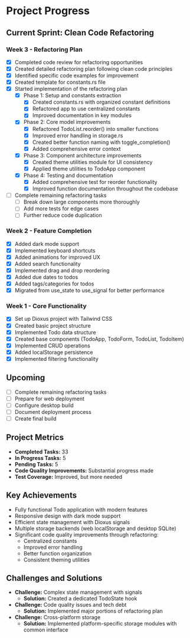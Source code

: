 # Project Progress

## Current Sprint: Clean Code Refactoring

### Week 3 - Refactoring Plan
- [x] Completed code review for refactoring opportunities
- [x] Created detailed refactoring plan following clean code principles
- [x] Identified specific code examples for improvement
- [x] Created template for constants.rs file
- [x] Started implementation of the refactoring plan
  - [x] Phase 1: Setup and constants extraction
    - [x] Created constants.rs with organized constant definitions
    - [x] Refactored app to use centralized constants
    - [x] Improved documentation in key modules
  - [x] Phase 2: Core model improvements
    - [x] Refactored TodoList.reorder() into smaller functions
    - [x] Improved error handling in storage.rs
    - [x] Created better function naming with toggle_completion()
    - [x] Added comprehensive error context
  - [x] Phase 3: Component architecture improvements
    - [x] Created theme utilities module for UI consistency
    - [x] Applied theme utilities to TodoApp component
  - [x] Phase 4: Testing and documentation
    - [x] Added comprehensive test for reorder functionality
    - [x] Improved function documentation throughout the codebase
- [ ] Complete remaining refactoring tasks
  - [ ] Break down large components more thoroughly
  - [ ] Add more tests for edge cases
  - [ ] Further reduce code duplication

### Week 2 - Feature Completion
- [x] Added dark mode support
- [x] Implemented keyboard shortcuts
- [x] Added animations for improved UX
- [x] Added search functionality
- [x] Implemented drag and drop reordering
- [x] Added due dates to todos
- [x] Added tags/categories for todos
- [x] Migrated from use_state to use_signal for better performance

### Week 1 - Core Functionality
- [x] Set up Dioxus project with Tailwind CSS
- [x] Created basic project structure
- [x] Implemented Todo data structure
- [x] Created base components (TodoApp, TodoForm, TodoList, TodoItem)
- [x] Implemented CRUD operations
- [x] Added localStorage persistence
- [x] Implemented filtering functionality

## Upcoming
- [ ] Complete remaining refactoring tasks
- [ ] Prepare for web deployment
- [ ] Configure desktop build
- [ ] Document deployment process
- [ ] Create final build

## Project Metrics
- **Completed Tasks:** 33
- **In Progress Tasks:** 5
- **Pending Tasks:** 5
- **Code Quality Improvements:** Substantial progress made
- **Test Coverage:** Improved, but more needed

## Key Achievements
- Fully functional Todo application with modern features
- Responsive design with dark mode support
- Efficient state management with Dioxus signals
- Multiple storage backends (web localStorage and desktop SQLite)
- Significant code quality improvements through refactoring:
  - Centralized constants
  - Improved error handling
  - Better function organization
  - Consistent theming utilities

## Challenges and Solutions
- **Challenge:** Complex state management with signals
  - **Solution:** Created a dedicated TodoState hook
- **Challenge:** Code quality issues and tech debt
  - **Solution:** Implemented major portions of refactoring plan
- **Challenge:** Cross-platform storage
  - **Solution:** Implemented platform-specific storage modules with common interface
